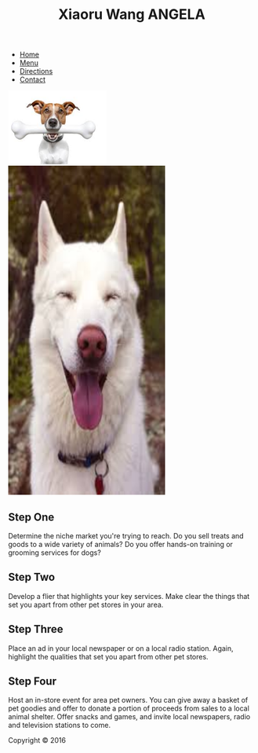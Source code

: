 <!DOCTYPE html>
<html lang="en">
<head>
<title>Assessment 2</title>
<meta charset="utf-8">
<link href="css.css" type="text/css" rel="stylesheet">
</head>

<body>
<div id="wrapper">
  <header>
    <h1>Xiaoru Wang ANGELA</h1>
  </header>
</div>
<div>

<nav>
    <ul>
	 <li><a href="index.html">Home</a></li>
     <li><a href="rooms.html">Menu</a></li>
     <li><a href="directions.html">Directions</a></li>
     <li><a href="contact.html">Contact</a></li>
	</ul> 
   </nav> 
  <main><a href="edittedgallery.html"><img src="2ndpg.jpg" alt="Logo" height="150" width="200" ></a>
  <img class="float" src="right.jpg" alt="dog1" height="670" width="320" id="floatright">
	<h2>Step One</h2>
    <p>Determine the niche market you're trying to reach. Do you sell treats and goods to a wide variety of animals? Do you offer hands-on training or grooming services for dogs? </p>
    <h2>Step Two</h2>
    <p>Develop a flier that highlights your key services. Make clear the things that set you apart from other pet stores in your area. </p>
  	<h2>Step Three</h2>
    <p>Place an ad in your local newspaper or on a local radio station. Again, highlight the qualities that set you apart from other pet stores. </p>
    <h2>Step Four</h2>
	<p>Host an in-store event for area pet owners. You can give away a basket of pet goodies and offer to donate a portion of proceeds from sales to a local animal shelter. Offer snacks and games, and invite local newspapers, radio and television stations to come.</p>
    </main>
    <footer>Copyright &copy; 2016
    </footer>
</div>
</body>
</html>
